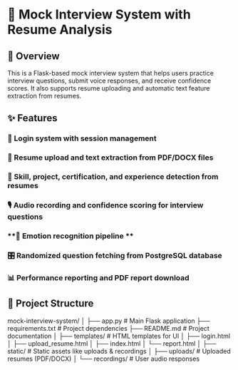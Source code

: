 # **🎤 Mock Interview System with Resume Analysis**
## **🌟 Overview**
This is a Flask-based mock interview system that helps users practice interview questions, submit voice responses, and receive confidence scores. It also supports resume uploading and automatic text feature extraction from resumes.

## **✨ Features**
### **🔐 Login system with session management**
### **📄 Resume upload and text extraction from PDF/DOCX files**
### **🧠 Skill, project, certification, and experience detection from resumes**
### **🎙️ Audio recording and confidence scoring for interview questions**
### **💬 Emotion recognition pipeline **
### **🎛️ Randomized question fetching from PostgreSQL database**
### **📊 Performance reporting and PDF report download**

## **📁 Project Structure**
mock-interview-system/
│
├── app.py                  # Main Flask application
├── requirements.txt        # Project dependencies
├── README.md               # Project documentation
│
├── templates/              # HTML templates for UI
│   ├── login.html
│   ├── upload_resume.html
│   ├── index.html
│   └── report.html
│
├── static/                 # Static assets like uploads & recordings
│   ├── uploads/            # Uploaded resumes (PDF/DOCX)
│   └── recordings/         # User audio responses



